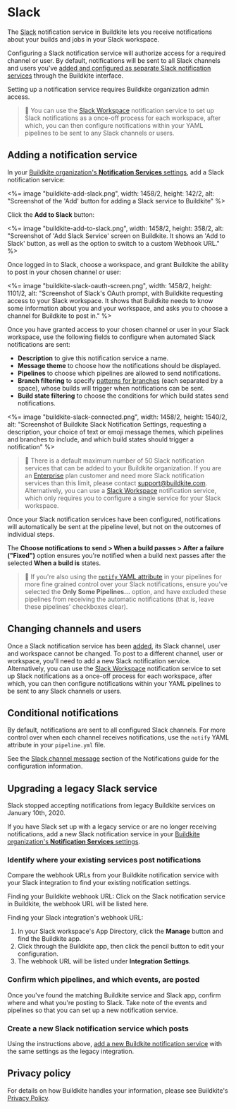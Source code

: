 # Slack

The [Slack](https://slack.com/) notification service in Buildkite lets you receive notifications about your builds and jobs in your Slack workspace.

Configuring a Slack notification service will authorize access for a required channel or user. By default, notifications will be sent to all Slack channels and users you've [added and configured as separate Slack notification services](#adding-a-notification-service) through the Buildkite interface.

Setting up a notification service requires Buildkite organization admin access.

> 📘
> You can use the [Slack Workspace](/docs/pipelines/integrations/notifications/slack-workspace) notification service to set up Slack notifications as a once-off process for each workspace, after which, you can then configure notifications within your YAML pipelines to be sent to any Slack channels or users.

## Adding a notification service

In your [Buildkite organization's **Notification Services** settings](https://buildkite.com/organizations/-/services), add a Slack notification service:

<%= image "buildkite-add-slack.png", width: 1458/2, height: 142/2, alt: "Screenshot of the 'Add' button for adding a Slack service to Buildkite" %>

Click the **Add to Slack** button:

<%= image "buildkite-add-to-slack.png", width: 1458/2, height: 358/2, alt: "Screenshot of 'Add Slack Service' screen on Buildkite. It shows an 'Add to Slack' button, as well as the option to switch to a custom Webhook URL." %>

Once logged in to Slack, choose a workspace, and grant Buildkite the ability to post in your chosen channel or user:

<%= image "buildkite-slack-oauth-screen.png", width: 1458/2, height: 1101/2, alt: "Screenshot of Slack's OAuth prompt, with Buildkite requesting access to your Slack workspace. It shows that Buildkite needs to know some information about you and your workspace, and asks you to choose a channel for Buildkite to post in." %>

Once you have granted access to your chosen channel or user in your Slack workspace, use the following fields to configure when automated Slack notifications are sent:

- **Description** to give this notification service a name.
- **Message theme** to choose how the notifications should be displayed.
- **Pipelines** to choose which pipelines are allowed to send notifications.
- **Branch filtering** to specify [patterns for branches](/docs/pipelines/configure/workflows/branch-configuration#branch-pattern-examples) (each separated by a space), whose builds will trigger when notifications can be sent.
- **Build state filtering** to choose the conditions for which build states send notifications.

<%= image "buildkite-slack-connected.png", width: 1458/2, height: 1540/2, alt: "Screenshot of Buildkite Slack Notification Settings, requesting a description, your choice of text or emoji message themes, which pipelines and branches to include, and which build states should trigger a notification" %>

> 🚧
> There is a default maximum number of 50 Slack notification services that can be added to your Buildkite organization. If you are an [Enterprise](https://buildkite.com/pricing/) plan customer and need more Slack notification services than this limit, please contact support@buildkite.com. Alternatively, you can use a [Slack Workspace](/docs/pipelines/integrations/notifications/slack-workspace) notification service, which only requires you to configure a single service for your Slack workspace.

Once your Slack notification services have been configured, notifications will automatically be sent at the pipeline level, but not on the outcomes of individual steps.

The **Choose notifications to send > When a build passes > After a failure ("Fixed")** option ensures you're notified when a build next passes after the selected **When a build is** states.

> 🚧
> If you're also using the [`notify` YAML attribute](/docs/pipelines/configure/notifications#slack-channel-and-direct-messages) in your pipelines for more fine grained control over your Slack notifications, ensure you've selected the **Only Some Pipelines...** option, and have excluded these pipelines from receiving the automatic notifications (that is, leave these pipelines' checkboxes clear).

## Changing channels and users

Once a Slack notification service has been [added](#adding-a-notification-service), its Slack channel, user and workspace cannot be changed. To post to a different channel, user or workspace, you'll need to add a new Slack notification service. Alternatively, you can use the [Slack Workspace](/docs/pipelines/integrations/notifications/slack-workspace) notification service to set up Slack notifications as a once-off process for each workspace, after which, you can then configure notifications within your YAML pipelines to be sent to any Slack channels or users.

## Conditional notifications

By default, notifications are sent to all configured Slack channels. For more control over when each channel receives notifications, use the `notify` YAML attribute in your `pipeline.yml` file.

See the [Slack channel message](/docs/pipelines/configure/notifications#slack-channel-and-direct-messages) section of the Notifications guide for the configuration information.

## Upgrading a legacy Slack service

Slack stopped accepting notifications from legacy Buildkite services on January 10th, 2020.

If you have Slack set up with a legacy service or are no longer receiving notifications, add a new Slack notification service in your [Buildkite organization's **Notification Services** settings](https://buildkite.com/organizations/-/services).

### Identify where your existing services post notifications

Compare the webhook URLs from your Buildkite notification service with your Slack integration to find your existing notification settings.

Finding your Buildkite webhook URL: Click on the Slack notification service in Buildkite, the webhook URL will be listed here.

Finding your Slack integration's webhook URL:

1. In your Slack workspace's App Directory, click the **Manage** button and find the Buildkite app.
1. Click through the Buildkite app, then click the pencil button to edit your configuration.
1. The webhook URL will be listed under **Integration Settings**.

### Confirm which pipelines, and which events, are posted

Once you've found the matching Buildkite service and Slack app, confirm where and what you're posting to Slack. Take note of the events and pipelines so that you can set up a new notification service.

### Create a new Slack notification service which posts

Using the instructions above, [add a new Buildkite notification service](/docs/pipelines/integrations/notifications/slack#adding-a-notification-service) with the same settings as the legacy integration.

## Privacy policy

For details on how Buildkite handles your information, please see Buildkite's [Privacy Policy](https://buildkite.com/about/legal/privacy-policy/).
